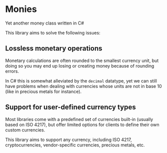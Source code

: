 # Monies

Yet another money class written in C#

This library aims to solve the following issues:

## Lossless monetary operations

Monetary calculations are often rounded to the smallest currency unit, but doing so you may end up losing or creating money because of rounding errors.

In C# this is somewhat alleviated by the `decimal` datatype, yet we can still have problems when dealing with currencies whose units are not in base 10 (like in precious metals for instance).

## Support for user-defined currency types

Most libraries come with a predefined set of currencies built-in (usually based on ISO 4217), but offer limited options for clients to define their own custom currencies.

This library aims to support any currency, including ISO 4217, cryptocurrencies, vendor-specific currencies, precious metals, etc.
